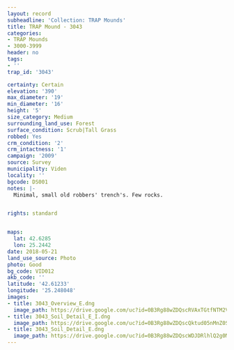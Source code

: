 ```yaml
---
layout: record
subheadline: 'Collection: TRAP Mounds'
title: TRAP Mound - 3043
categories:
- TRAP Mounds
- 3000-3999
header: no
tags:
- ''
trap_id: '3043'

certainty: Certain
elevation: '390'
max_diameter: '19'
min_diameter: '16'
height: '5'
size_category: Medium
surrounding_land_use: Forest
surface_condition: Scrub|Tall Grass
robbed: Yes
crm_condition: '2'
crm_intactness: '1'
campaign: '2009'
source: Survey
municipality: Viden
locality: ''
bgcode: DS001
notes: |-
  Minimal, small old robbers' trench's. Few rocks.


rights: standard


maps:
  lat: 42.6285
  lon: 25.2442
date: 2018-05-21
land_use_source: Photo
photo: Good
bg_code: VID012
akb_code: ''
latitude: '42.61233'
longitude: '25.248048'
images:
- title: 3043_Overview_E.dng
  image_path: https://drive.google.com/uc?id=0B3Rg88wZDQscRVAxTGtfNTM2Vkk
- title: 3043_Soil_Detail_E_I.dng
  image_path: https://drive.google.com/uc?id=0B3Rg88wZDQscQktud05nMnZ0SkE
- title: 3043_Soil_Detail_E.dng
  image_path: https://drive.google.com/uc?id=0B3Rg88wZDQscWDJDRlhlQ2g0M2c
---
```


